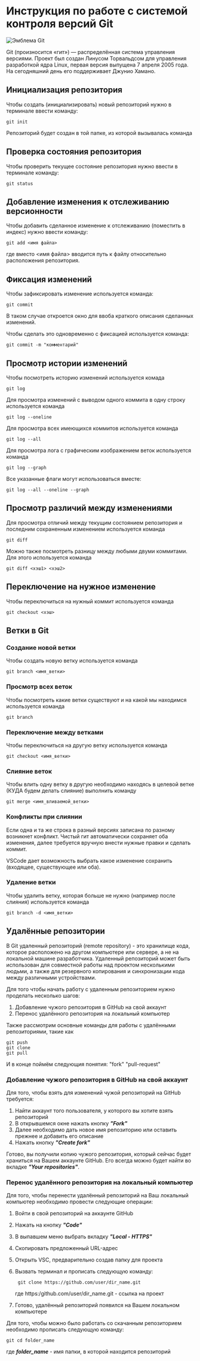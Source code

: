# **Инструкция по работе с системой контроля версий Git**

![Эмблема Git](git.jpg)

Git (произносится «гит») — распределённая система управления версиями. Проект был создан Линусом Торвальдсом для управления разработкой ядра Linux, первая версия выпущена 7 апреля 2005 года. На сегодняшний день его поддерживает Джунио Хамано.

## Инициализация репозитория

Чтобы создать (инициализировать) новый репозиторий нужно в терминале ввести команду:

    git init

Репозиторий будет создан в той папке, из которой вызывалась команда

## Проверка состояния репозитория

Чтобы проверить текущее состояние репозитория нужно ввести в терминале команду:

    git status

## Добавление изменения к отслеживанию версионности

Чтобы добавить сделанное изменение к отслеживанию (поместить в индекс) нужно ввести команду:

    git add <имя файла>

где вместо <имя файла> вводится путь к файлу относительно расположения репозитория.

## Фиксация изменений

Чтобы зафиксировать изменение используется команда:

    git commit

В таком случае откроется окно для ввоба краткого описания сделанных изменений.

Чтобы сделать это одновременно с фиксацией используется команда:

    git commit -m "комментарий"

## Просмотр истории изменений

Чтобы посмотреть историю изменений используется комада

    git log

Для просмотра изменений с выводом одного коммита в одну строку используется команда

    git log --oneline

Для просмотра всех имеющихся коммитов используется команда

    git log --all

Для просмотра лога с графическим изображением веток используется команда

    git log --graph

Все указанные флаги могут использоваться вместе:

    git log --all --oneline --graph

## Просмотр различий между изменениями

Для просмотра отличий между текущим состоянием репозитория и последним сохраненным изменением используется команда

    git diff

Можно также посмотреть разницу между любыми двуми коммитами. Для этого используется команда

    git diff <хэш1> <хэш2>

## Переключение на нужное изменение

Чтобы переключиться на нужный коммит используется команда

    git checkout <хэш>

## Ветки в Git

### Создание новой ветки

Чтобы создать новую ветку используется команда

    git branch <имя_ветки>

### Просмотр всех веток

Чтобы посмотреть какие ветки существуют и на какой мы находимся используется команда

    git branch

### Переключение между ветками

Чтобы переключиться на другую ветку используется команда

    git checkout <имя_ветки>

### Слияние веток

Чтобы влить одну ветку в другую необходимо находясь в целевой ветке (КУДА будем делать слияние) выполнить команду

    git merge <имя_вливаемой_ветки>

### Конфликты при слиянии

Если одна и та же строка в разный версиях записана по разному возникнет конфликт.
Чистый гит автоматически сохраняет оба изменения, далее требуется вручную внести нужные правки и сделать коммит.

VSСode дает возможность выбрать какое изменение сохранить (входящее, существующее или оба).

### Удаление ветки

Чтобы удалить ветку, которая больше не нужно (например после слияния) используется команда

    git branch -d <имя_ветки>

## Удалённые репозитории 

В Git удаленный репозиторий (remote repository) - это хранилище кода, которое расположено на другом компьютере или сервере, а не на локальной машине разработчика. Удаленный репозиторий может быть использован для совместной работы над проектом несколькими людьми, а также для резервного копирования и синхронизации кода между различными устройствами.

Для того чтобы начать работу с удаленным репозиторием нужно проделать несколько шагов:

1. Добавление чужого репозитория в GitHub на свой аккаунт
1. Перенос удалённого репозитория на локальный компьютер

Также рассмотрим основные команды для работы с удалёнными репозиториями, такие как

    git push
    git clone
    git pull

И в конце поймём следующия понятия: "fork" "pull-request"

### Добавление чужого репозитория в GitHub на свой аккаунт

Для того, чтобы взять для изменений чужой репозиторий на GitHub требуется:

1. Найти аккаунт того пользователя, у которого вы хотите взять репозиторий
1. В открывшемся окне нажать кнопку *__"Fork"__*
1. Далее необходимо дать новое имя репозиторию или оставить прежнее и добавить его описание
1. Нажать кнопку *__"Create fork"__*

Готово, вы получили копию чужого репозитория, который сейчас будет храниться на Вашем аккаунте GitHub. Его всегда можно будет найти во вкладке *__"Your repositories"__*.

### Перенос удалённого репозитория на локальный компьютер

Для того, чтобы перенести удалённый репозиторий на Ваш локальный компьютер необходимо провести следующие операции:

1. Войти в свой репозиторий на аккаунте GitHub
1. Нажать на кнопку *__"Code"__*
1. В выпавшем меню выбрать вкладку *__"Local - HTTPS"__*
1. Скопировать предложенный URL-адрес
1. Открыть VSC, предварительно создав папку для проекта
1. Вызвать терминал и прописать следующую команду:

        git clone https://github.com/user/dir_name.git
    где https:/github.com/user/dir_name.git - ссылка на проект
1. Готово, удалённый репозиторий появился на Вашем локальном компьютере

Для того, чтобы можно было работать со скачанным репозиторием необходимо прописать следующую команду:

    git cd folder_name

где *__folder_name__* - имя папки, в которой находится репозиторий

